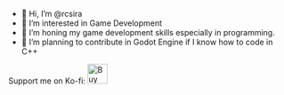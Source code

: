 - 👋 Hi, I’m @rcsira
- 👀 I’m interested in Game Development
- 🌱 I’m honing my game development skills especially in programming.
- 💞️ I’m planning to contribute in Godot Engine if I know how to code in C++

Support me on Ko-fi: <a href='https://ko-fi.com/L4L790OGN' target='_blank'><img height='36' style='border:0px;height:36px;' src='https://storage.ko-fi.com/cdn/kofi3.png?v=3' border='0' alt='Buy Me a Coffee at ko-fi.com' /></a>
